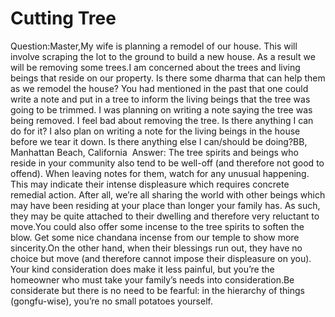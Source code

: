 # Cutting Tree

​Question:Master,My wife is planning a remodel of our house. This will involve scraping the lot to the ground to build a new house. As a result we will be removing some trees.​I am concerned about the trees and living beings that reside on our property. Is there some dharma that can help them as we remodel the house? You had mentioned in the past that one could write a note and put in a tree to inform the living beings that the tree was going to be trimmed.      I was planning on writing a note saying the tree was being removed. I feel bad about removing the tree. Is there anything I can do for it? I also plan on writing a note for the living beings in the house before we tear it down. Is there anything else I can/should be doing?​BB, Manhattan Beach, California   Answer: The tree spirits and beings who reside in your community also tend to be well-off (and therefore not good to offend). When leaving notes for them, watch for any unusual happening. This may indicate their intense displeasure which requires concrete remedial action. After all, we’re all sharing the world with other beings which may have been residing at your place than longer your family has. As such, they may be quite attached to their dwelling and therefore very reluctant to move.You could also offer some incense to the tree spirits to soften the blow. Get some nice chandana incense from our temple to show more sincerity.On the other hand, when their blessings run out, they have no choice but move (and therefore cannot impose their displeasure on you). Your kind consideration does make it less painful, but you’re the homeowner who must take your family’s needs into consideration.Be considerate but there is no need to be fearful: in the hierarchy of things (gongfu-wise), you’re no small potatoes yourself.